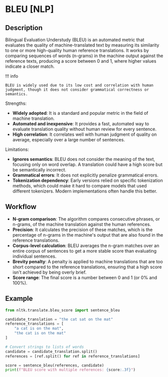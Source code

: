# BLEU [NLP]

## Description

Bilingual Evaluation Understudy (BLEU) is an automated metric that evaluates the quality of machine-translated text by measuring its similarity to one or more high-quality human reference translations.
It works by comparing sequences of words (n-grams) in the machine output against the reference texts, producing a score between 0 and 1, where higher values indicate a closer match.

!!! info

    BLEU is widely used due to its low cost and correlation with human judgment, though it does not consider grammatical correctness or semantics.

Strengths:

- **Widely adopted**: It is a standard and popular metric in the field of machine translation.
- **Automated and inexpensive**: It provides a fast, automated way to evaluate translation quality without human review for every sentence.
- **High correlation**: It correlates well with human judgment of quality on average, especially over a large number of sentences.

Limitations:

- **Ignores semantics**: BLEU does not consider the meaning of the text, focusing only on word overlap. A translation could have a high score but be semantically incorrect.
- **Grammatical errors**: It does not explicitly penalize grammatical errors.
- **Tokenization dependency**: Early versions relied on specific tokenization methods, which could make it hard to compare models that used different tokenizers. Modern implementations often handle this better.

## Workflow

- **N-gram comparison**: The algorithm compares consecutive phrases, or n-grams, of the machine translation against the human references.
- **Precision**: It calculates the precision of these matches, which is the percentage of n-grams in the machine's output that are also found in the reference translations.
- **Corpus-level calculation**: BLEU averages the n-gram matches over an entire corpus of sentences to get a more stable score than evaluating individual sentences.
- **Brevity penalty**: A penalty is applied to machine translations that are too short compared to the reference translations, ensuring that a high score isn't achieved by being overly brief.
- **Score range**: The final score is a number between 0 and 1 (or 0% and 100%).

## Example

```python
from nltk.translate.bleu_score import sentence_bleu

candidate_translation = "the cat sat on the mat"
reference_translations = [
    "a cat is on the mat",
    "the cat is on the mat"
]

# Convert strings to lists of words
candidate = candidate_translation.split()
references = [ref.split() for ref in reference_translations]

score = sentence_bleu(references, candidate)
print(f"BLEU score with multiple references: {score:.3f}")
```
